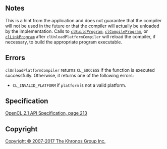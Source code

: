 Notes
-----

This is a hint from the application and does not guarantee that the
compiler will not be used in the future or that the compiler will
actually be unloaded by the implementation. Calls to
[`clBuildProgram`](clBuildProgram.html),
[`clCompileProgram`](clCompileProgram.html), or
[`clLinkProgram`](clLinkProgram.html) after `clUnloadPlatformCompiler`
will reload the compiler, if necessary, to build the appropriate program
executable.

Errors
------

`clUnloadPlatformCompiler` returns `CL_SUCCESS` if the function is
executed successfully. Otherwise, it returns one of the following
errors:

-   `CL_INVALID_PLATFORM` if `platform` is not a valid platform.

Specification
-------------

[OpenCL 2.1 API Specification, page
213](https://www.khronos.org/registry/cl/specs/opencl-2.1.pdf#page=213)

Copyright
---------

[Copyright © 2007-2017 The Khronos Group Inc.](copyright.html)
